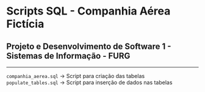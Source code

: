 # Scripts SQL - Companhia Aérea Fictícia
## Projeto e Desenvolvimento de Software 1 - Sistemas de Informação - FURG
---
`companhia_aerea.sql` -> Script para criação das tabelas
<br />
`populate_tables.sql` -> Script para inserção de dados nas tabelas
